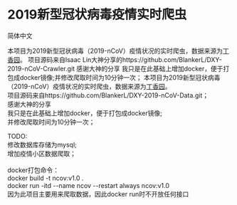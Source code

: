 # 2019新型冠状病毒疫情实时爬虫


简体中文

本项目为2019新型冠状病毒（2019-nCoV）疫情状况的实时爬虫，数据来源为[丁香园](https://3g.dxy.cn/newh5/view/pneumonia)。
项目源码来自Isaac Lin大神分享的https://github.com/BlankerL/DXY-2019-nCoV-Crawler.git
感谢大神的分享
我只是在此基础上增加docker，便于打包成docker镜像;并修改爬取时间为10分钟一次；
本项目为2019新型冠状病毒（2019-nCoV）疫情状况的实时爬虫，数据来源为[丁香园](https://3g.dxy.cn/newh5/view/pneumonia)。<br>
项目源码来自https://github.com/BlankerL/DXY-2019-nCoV-Data.git；<br>
感谢大神的分享<br>
我只是在此基础上增加docker，便于打包成docker镜像;<br>并修改爬取时间为10分钟一次；

TODO:<br>
修改数据库存储为mysql;<br>
增加疫情小区数据爬取；
<br>
<br>
docker打包命令：<br>
docker build -t ncov:v1.0 .<br>
docker run -itd --name ncov --restart always ncov:v1.0<br>
因为此项目主要用来爬取数据，因此docker run时不开放任何接口


